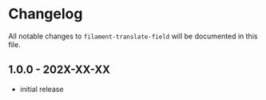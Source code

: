 # Changelog

All notable changes to `filament-translate-field` will be documented in this file.

## 1.0.0 - 202X-XX-XX

- initial release
